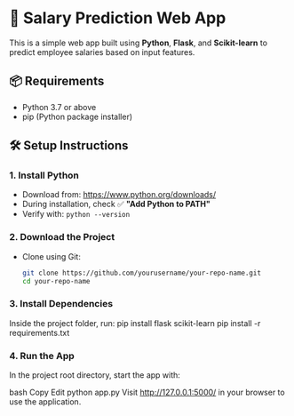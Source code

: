 # 💼 Salary Prediction Web App

This is a simple web app built using **Python**, **Flask**, and **Scikit-learn** to predict employee salaries based on input features.

## 📦 Requirements

- Python 3.7 or above
- pip (Python package installer)

## 🛠️ Setup Instructions

### 1. Install Python
- Download from: https://www.python.org/downloads/
- During installation, check ✅ **"Add Python to PATH"**
- Verify with: `python --version`

### 2. Download the Project
- Clone using Git:
  ```bash
  git clone https://github.com/yourusername/your-repo-name.git
  cd your-repo-name
  
### 3. Install Dependencies
Inside the project folder, run:
pip install flask scikit-learn
pip install -r requirements.txt

### 4. Run the App
In the project root directory, start the app with:

bash
Copy
Edit
python app.py
Visit http://127.0.0.1:5000/ in your browser to use the application.


